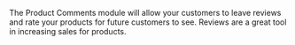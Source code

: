 The Product Comments module will allow your customers to leave reviews and rate your products for future customers to see. Reviews are a great tool in increasing sales for products.